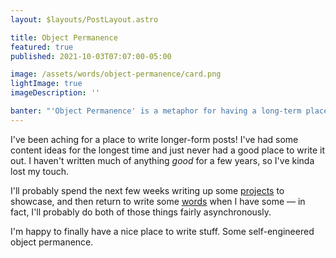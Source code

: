 ```yaml
---
layout: $layouts/PostLayout.astro

title: Object Permanence
featured: true
published: 2021-10-03T07:07:00-05:00

image: /assets/words/object-permanence/card.png
lightImage: true
imageDescription: ''

banter: "'Object Permanence' is a metaphor for having a long-term place to store ideas and thoughts. I know it's a silly title. I just don't care."
---
```


I've been aching for a place to write longer-form posts! I've had some content ideas for the longest time and just never had a good place to write it out. I haven't written much of anything _good_ for a few years, so I've kinda lost my touch.

I'll probably spend the next few weeks writing up some [projects] to showcase, and then return to write some [words] when I have some — in fact, I'll probably do both of those things fairly asynchronously.

I'm happy to finally have a nice place to write stuff. Some self-engineered object permanence.

[projects]: /projects
[words]: /words
